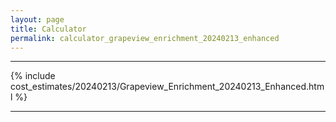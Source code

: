 ```yaml
---
layout: page
title: Calculator
permalink: calculator_grapeview_enrichment_20240213_enhanced
---
```


___

{% include cost_estimates/20240213/Grapeview_Enrichment_20240213_Enhanced.html %}

___

